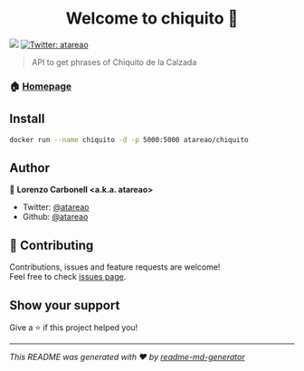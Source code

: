 <h1 align="center">Welcome to chiquito 👋</h1>
<p>
  <img src="https://img.shields.io/badge/version-0.1.0-blue.svg?cacheSeconds=2592000" />
  <a href="https://twitter.com/atareao">
    <img alt="Twitter: atareao" src="https://img.shields.io/twitter/follow/atareao.svg?style=social" target="_blank" />
  </a>
</p>

> API to get phrases of Chiquito de la Calzada

### 🏠 [Homepage](https://www.atareao.es)

## Install

```sh
docker run --name chiquito -d -p 5000:5000 atareao/chiquito
```

## Author

👤 **Lorenzo Carbonell &lt;a.k.a. atareao&gt;**

* Twitter: [@atareao](https://twitter.com/atareao)
* Github: [@atareao](https://github.com/atareao)

## 🤝 Contributing

Contributions, issues and feature requests are welcome!<br />Feel free to check [issues page](https://github.com/atareao/chiquito/issues).

## Show your support

Give a ⭐️ if this project helped you!

***
_This README was generated with ❤️ by [readme-md-generator](https://github.com/kefranabg/readme-md-generator)_
